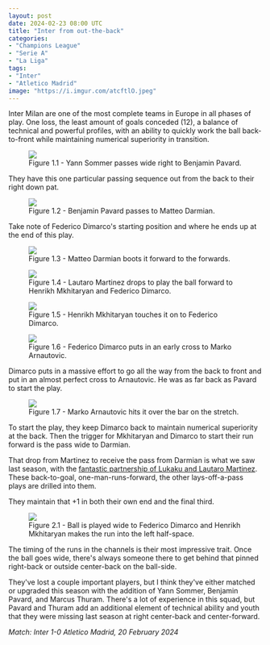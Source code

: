 ```yaml
---
layout: post
date: 2024-02-23 08:00 UTC
title: "Inter from out-the-back"
categories:
- "Champions League"
- "Serie A"
- "La Liga"
tags:
- "Inter"
- "Atletico Madrid"
image: "https://i.imgur.com/atcftlO.jpeg"
---
```


Inter Milan are one of the most complete teams in Europe in all phases of play. One loss, the least amount of goals conceded (12), a balance of technical and powerful profiles, with an ability to quickly work the ball back-to-front while maintaining numerical superiority in transition.

<!---more--->

<figure>
    <img src="https://i.imgur.com/SmJ5wba.jpeg">
    <figcaption>Figure 1.1 - Yann Sommer passes wide right to Benjamin Pavard.</figcaption>
</figure> 

They have this one particular passing sequence out from the back to their right down pat. 

<figure>
    <img src="https://i.imgur.com/BYl1JM0.jpeg">
    <figcaption>Figure 1.2 - Benjamin Pavard passes to Matteo Darmian.</figcaption>
</figure> 

Take note of Federico Dimarco's starting position and where he ends up at the end of this play.

<figure>
    <img src="https://i.imgur.com/7w1xdXq.jpeg">
    <figcaption>Figure 1.3 - Matteo Darmian boots it forward to the forwards.</figcaption>
</figure> 

<figure>
    <img src="https://i.imgur.com/atcftlO.jpeg">
    <figcaption>Figure 1.4 - Lautaro Martinez drops to play the ball forward to Henrikh Mkhitaryan and Federico Dimarco.</figcaption>
</figure> 

<figure>
    <img src="https://i.imgur.com/Uy9OGeg.jpeg">
    <figcaption>Figure 1.5 - Henrikh Mkhitaryan touches it on to Federico Dimarco.</figcaption>
</figure> 

<figure>
    <img src="https://i.imgur.com/CXbp38T.jpeg">
    <figcaption>Figure 1.6 - Federico Dimarco puts in an early cross to Marko Arnautovic.</figcaption>
</figure> 

Dimarco puts in a massive effort to go all the way from the back to front and put in an almost perfect cross to Arnautovic. He was as far back as Pavard to start the play.

<figure>
    <img src="https://i.imgur.com/jzdLHhf.jpeg">
    <figcaption>Figure 1.7 - Marko Arnautovic hits it over the bar on the stretch.</figcaption>
</figure> 

To start the play, they keep Dimarco back to maintain numerical superiority at the back. Then the trigger for Mkhitaryan and Dimarco to start their run forward is the pass wide to Darmian. 

That drop from Martinez to receive the pass from Darmian is what we saw last season, with the [fantastic partnership of Lukaku and Lautaro Martinez](https://tacticsjournal.com/2023/05/28/batman-and-robin/). These back-to-goal, one-man-runs-forward, the other lays-off-a-pass plays are drilled into them.

They maintain that +1 in both their own end and the final third. 

<figure>
    <img src="https://i.imgur.com/eMhos4n.jpeg">
    <figcaption>Figure 2.1 - Ball is played wide to Federico Dimarco and Henrikh Mkhitaryan makes the run into the left half-space.</figcaption>
</figure> 

The timing of the runs in the channels is their most impressive trait. Once the ball goes wide, there's always someone there to get behind that pinned right-back or outside center-back on the ball-side. 

They've lost a couple important players, but I think they've either matched or upgraded this season with the addition of Yann Sommer, Benjamin Pavard, and Marcus Thuram. There's a lot of experience in this squad, but Pavard and Thuram add an additional element of technical ability and youth that they were missing last season at right center-back and center-forward.

*Match: Inter 1-0 Atletico Madrid, 20 February 2024*
